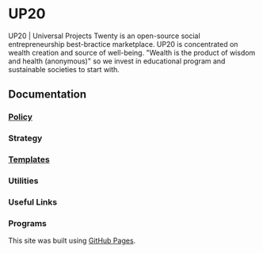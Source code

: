 # UP20
UP20 | Universal Projects Twenty is an open-source social entrepreneurship best-bractice marketplace. UP20 is concentrated on wealth creation and source of well-being. "Wealth is the product of wisdom and health (anonymous)" so we invest in educational program and sustainable societies to start with.

## Documentation
### [Policy](policy.md)
### Strategy
### [Templates](docs/templates/one_page_summary)
### Utilities
### Useful Links
### Programs

This site was built using [GitHub Pages](https://pages.github.com/).
